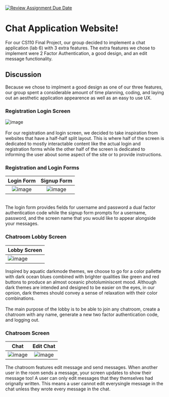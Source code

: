 [![Review Assignment Due Date](https://classroom.github.com/assets/deadline-readme-button-24ddc0f5d75046c5622901739e7c5dd533143b0c8e959d652212380cedb1ea36.svg)](https://classroom.github.com/a/w5ovOekq)
# Chat Application Website!
For our CS110 Final Project, our group decided to implement a chat application (lab 6) with 3 extra features. The extra features we chose to implement were 2 Factor Authentication, a good design, and an edit message functionality.

## Discussion
Because we chose to implment a good design as one of our three features, our group spent a considerable amount of time planning, coding, and laying out an aesthetic application appearence as well as an easy to use UX.

### Registration Login Screen
![image](https://github.com/UCR-CS110-S23/project-test-rerecipe/assets/110149934/ebdf47d7-7c5d-4871-9d58-38069c352c8e) <br>    
For our registration and login screen, we decided to take inspiration from websites that have a half-half split layout. This is where half of the screen is dedicated to mostly interactable content like the actual login and registration forms while the other half of the screen is dedicated to informing the user about some aspect of the site or to provide instructions.

### Registration and Login Forms
Login Form             |  Signup Form
:-------------------------:|:-------------------------:
![image](https://github.com/UCR-CS110-S23/project-test-rerecipe/assets/110149934/fb541385-b90b-41f1-9c13-bee78e22272b)|  ![image](https://github.com/UCR-CS110-S23/project-test-rerecipe/assets/110149934/d05704a7-0b39-4dc5-ba73-cb08eeb6b491)

<br>  
The login form provides fields for username and password a dual factor authentication code while the signup form prompts for a username, password, and the screen name that you would like to appear alongside your messages.

### Chatroom Lobby Screen
| Lobby Screen |
| -------- |
|![image](https://github.com/UCR-CS110-S23/project-test-rerecipe/assets/110149934/53f08f60-1f8b-44ce-8549-64e249e7b3fc)| <br>  

Inspired by aquatic darkmode themes, we choose to go for a color pallette with dark ocean blues combined with brighter qualities like green and red buttons to produce an almost oceanic photoluminiscent mood. Although dark themes are intended and designed to be easier on the eyes, in our opnion, dark themes should convey a sense of relaxation with their color combinations. 
<br>  
The main purpose of the lobby is to be able to join any chatroom, create a chatroom with any name, generate a new two factor authentication code, and logging out. 

### Chatroom Screen

Chat            |  Edit Chat
:-------------------------:|:-------------------------:
![image](https://github.com/UCR-CS110-S23/project-test-rerecipe/assets/110149934/7152c921-ae3e-4724-906a-126249788b88)|![image](https://github.com/UCR-CS110-S23/project-test-rerecipe/assets/110149934/7e41f0c1-9447-4b1d-a586-03fc971f12ab) <br>  


The chatroom features edit message and send messages. When another user in the room sends a message, your screen updates to show their message too! A user can only edit messages that they themselves had orignally written. This means a user cannot edit everysingle message in the chat unless they wrote every message in the chat. 



